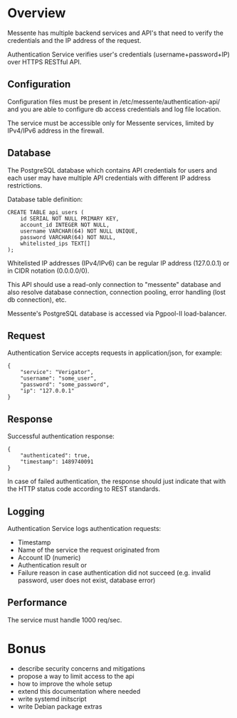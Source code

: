 # Overview

Messente has multiple backend services and API's that need to verify the credentials and the IP address of the request.

Authentication Service verifies user's credentials (username+password+IP) over HTTPS RESTful API.

## Configuration

Configuration files must be present in /etc/messente/authentication-api/ and you are able to configure db access credentials and log file location.

The service must be accessible only for Messente services, limited by IPv4/IPv6 address in the firewall.

## Database

The PostgreSQL database which contains API credentials for users and each user may have multiple API credentials with different IP address restrictions.

Database table definition:

```
CREATE TABLE api_users (
    id SERIAL NOT NULL PRIMARY KEY,
    account_id INTEGER NOT NULL,
    username VARCHAR(64) NOT NULL UNIQUE,
    password VARCHAR(64) NOT NULL,
    whitelisted_ips TEXT[]
);
```

Whitelisted IP addresses (IPv4/IPv6) can be regular IP address (127.0.0.1) or in CIDR notation (0.0.0.0/0).

This API should use a read-only connection to "messente" database and also resolve database connection, connection pooling, error handling (lost db connection), etc.

Messente's PostgreSQL database is accessed via Pgpool-II load-balancer.


## Request

Authentication Service accepts requests in application/json, for example:

```
{
    "service": "Verigator",
    "username": "some_user",
    "password": "some_password",
    "ip": "127.0.0.1"
}
```

## Response

Successful authentication response:

```
{
    "authenticated": true,
    "timestamp": 1489740091
}
```

In case of failed authentication, the response should just indicate that with the HTTP status code according to REST standards.


## Logging

Authentication Service logs authentication requests:
 - Timestamp
 - Name of the service the request originated from
 - Account ID (numeric)
 - Authentication result or
 - Failure reason in case authentication did not succeed (e.g. invalid password, user does not exist, database error)

## Performance

The service must handle 1000 req/sec.

# Bonus

- describe security concerns and mitigations
- propose a way to limit access to the api
- how to improve the whole setup
- extend this documentation where needed
- write systemd initscript
- write Debian package extras
